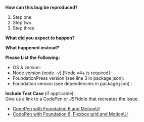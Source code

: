 <!-- Please only file bugs with FoundationPress on GitHub. If you've got an issue with the Foundation framework itself, please file the bug in the Foundation repository: https://github.com/zurb/foundation-sites. If you've got a more general question about how to use FoundationPress, please use the Gitter chatroom: https://gitter.im/olefredrik/FoundationPress -->

**How can this bug be reproduced?**

1. Step one
2. Step two
3. Step three

**What did you expect to happen?**

**What happened instead?**

**Please List the Following:**
* OS & version:
* Node version (node -v) [Node v4+ is required] :
* FoundationPress version (see line 3 in package.json):
* Foundation version (see dependencies in package.json) :

**Include Test Case** (if applicable):  
Give us a link to a CodePen or JSFiddle that recreates the issue.
* [CodePen with Foundation 6 and MotionUI](http://codepen.io/rafibomb/pen/xVVGOB)
* [CodePen with Foundation 6, Flexbox grid and MotionUI](http://codepen.io/rafibomb/pen/jqqPra)

